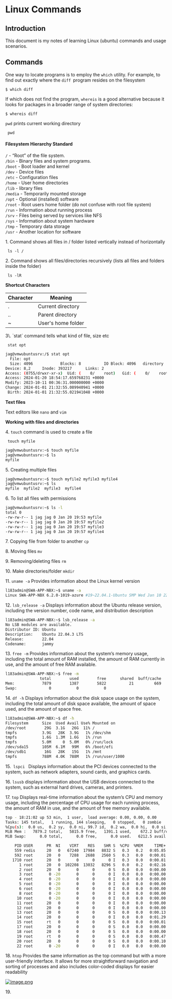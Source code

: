 # Linux Commands

## Introduction

This document is my notes of learning Linux (ubuntu) commands and usage scenarios.

## Commands

One way to locate programs is to employ the `which` utility. For example, to find out exactly where the `diff `program resides on the filesystem

```
$ which diff
```

If which does not find the program, `whereis` is a good alternative because it looks for packages in a broader range of system directories:

```
$ whereis diff
```

`pwd` prints current working directory

```
 pwd 
```

#### Filesystem Hierarchy Standard

`/` - “Root” of the file system.  
`/bin` - Binary files and system programs.  
`/boot` - Boot loader and kernel  
`/dev` - Device files  
`/etc` - Configuration files  
`/home` - User home directories  
`/lib` - library files  
`/media` - Temporarily mounted storage  
`/opt` - Optional (installed) software  
`/root` - Root users home folder (do not confuse with root file system)  
`/run` - Information about running process  
`/srv` - Files being served by services like NFS  
`/sys` - Information about system hardware  
`/tmp` - Temporary data storage  
`/usr` - Another location for software

1\. Command shows all files in / folder listed vertically instead of horizontally

```
 ls -l / 
```

2\. Command shows all files/directories recursively (lists all files and folders inside the folder)

```
 ls -lR 
```

**Shortcut Characters**

<div class="level4" id="bkmrk-character-meaning-.-"><div class="table sectionedit2"><table class="inline"><thead><tr class="row0"><th class="col0 centeralign">Character</th><th class="col1">Meaning</th></tr></thead><tbody><tr class="row1"><td class="col0 centeralign">.</td><td class="col1">Current directory</td></tr><tr class="row2"><td class="col0 centeralign">..</td><td class="col1">Parent directory</td></tr><tr class="row3"><td class="col0 centeralign">~</td><td class="col1">User's home folder</td></tr></tbody></table>

</div></div>3\. `stat` command tells what kind of file, size etc

```
 stat opt 
```

```bash
jag@vmwubuntusrv:/$ stat opt
  File: opt
  Size: 4096            Blocks: 8          IO Block: 4096   directory
Device: 8,2     Inode: 393217      Links: 2
Access: (0755/drwxr-xr-x)  Uid: (    0/    root)   Gid: (    0/    root)
Access: 2024-01-20 18:54:17.659768231 +0000
Modify: 2023-10-11 00:36:31.000000000 +0000
Change: 2024-01-01 21:32:55.089940941 +0000
 Birth: 2024-01-01 21:32:55.021941048 +0000
```

**Text files**

Text editors like `nano` and `vim`

**Working with files and directories**

4\. `touch` command is used to create a file

```
 touch myfile 
```

```bash
jag@vmwubuntusrv:~$ touch myfile
jag@vmwubuntusrv:~$ ls
myfile
```

5\. Creating multiple files

```bash
jag@vmwubuntusrv:~$ touch myfile2 myfile3 myfile4
jag@vmwubuntusrv:~$ ls
myfile  myfile2  myfile3  myfile4
```

6\. To list all files with permissions

```bash
jag@vmwubuntusrv:~$ ls -l
total 0
-rw-rw-r-- 1 jag jag 0 Jan 20 19:53 myfile
-rw-rw-r-- 1 jag jag 0 Jan 20 19:57 myfile2
-rw-rw-r-- 1 jag jag 0 Jan 20 19:57 myfile3
-rw-rw-r-- 1 jag jag 0 Jan 20 19:57 myfile4
```

7\. Copying file from folder to another `cp`

8\. Moving files `mv`

9\. Removing/deleting files `rm`

10\. Make directories/folder `mkdir`

11\. `uname -a` Provides information about the Linux kernel version

```bash
l183admin@SWA-APP-NBX:~$ uname -a
Linux SWA-APP-NBX 6.2.0-1019-azure #19~22.04.1-Ubuntu SMP Wed Jan 10 22:57:03 UTC 2024 x86_64 x86_64 x86_64 GNU/Linux
```

12\. `lsb_release -a` Displays information about the Ubuntu release version, including the version number, code name, and distribution description

```bash
l183admin@SWA-APP-NBX:~$ lsb_release -a
No LSB modules are available.
Distributor ID: Ubuntu
Description:    Ubuntu 22.04.3 LTS
Release:        22.04
Codename:       jammy
```

13\. `free -m` Provides information about the system’s memory usage, including the total amount of RAM installed, the amount of RAM currently in use, and the amount of free RAM available.

```bash
l183admin@SWA-APP-NBX:~$ free -m
               total        used        free      shared  buff/cache   available
Mem:            7879        1387        5822          21         669        6216
Swap:              0           0           0
```

14\. `df -h` Displays information about the disk space usage on the system, including the total amount of disk space available, the amount of space used, and the amount of space free.

```bash
l183admin@SWA-APP-NBX:~$ df -h
Filesystem      Size  Used Avail Use% Mounted on
/dev/root        29G  3.1G   26G  11% /
tmpfs           3.9G   28K  3.9G   1% /dev/shm
tmpfs           1.6G  1.3M  1.6G   1% /run
tmpfs           5.0M     0  5.0M   0% /run/lock
/dev/sda15      105M  6.1M   99M   6% /boot/efi
/dev/sdb1        16G   28K   15G   1% /mnt
tmpfs           788M  4.0K  788M   1% /run/user/1000
```

15.` lspci ` Displays information about the PCI devices connected to the system, such as network adapters, sound cards, and graphics cards.

16\. `lsusb` displays information about the USB devices connected to the system, such as external hard drives, cameras, and printers.

17\. `top` Displays real-time information about the system’s CPU and memory usage, including the percentage of CPU usage for each running process, the amount of RAM in use, and the amount of free memory available.

```bash
top - 18:21:02 up 53 min,  1 user,  load average: 0.00, 0.00, 0.00
Tasks: 145 total,   1 running, 144 sleeping,   0 stopped,   0 zombie
%Cpu(s):  0.0 us,  0.2 sy,  0.0 ni, 99.7 id,  0.2 wa,  0.0 hi,  0.0 si,  0.0 st
MiB Mem :   7879.2 total,   5815.9 free,   1391.1 used,    672.2 buff/cache
MiB Swap:      0.0 total,      0.0 free,      0.0 used.   6212.5 avail Mem

    PID USER      PR  NI    VIRT    RES    SHR S  %CPU  %MEM     TIME+ COMMAND
    559 redis     20   0   67240  17984   8832 S   0.3   0.2   0:05.85 redis-server
    592 root      20   0    7288   2688   2560 S   0.3   0.0   0:00.01 cron
   1710 root      20   0       0      0      0 I   0.3   0.0   0:00.81 kworker/1:2-events
      1 root      20   0  102208  13032   8296 S   0.0   0.2   0:02.16 systemd
      2 root      20   0       0      0      0 S   0.0   0.0   0:00.00 kthreadd
      3 root       0 -20       0      0      0 I   0.0   0.0   0:00.00 rcu_gp
      4 root       0 -20       0      0      0 I   0.0   0.0   0:00.00 rcu_par_gp
      5 root       0 -20       0      0      0 I   0.0   0.0   0:00.00 slub_flushwq
      6 root       0 -20       0      0      0 I   0.0   0.0   0:00.00 netns
      8 root       0 -20       0      0      0 I   0.0   0.0   0:00.00 kworker/0:0H-events_highpri
     10 root       0 -20       0      0      0 I   0.0   0.0   0:00.00 mm_percpu_wq
     11 root      20   0       0      0      0 I   0.0   0.0   0:00.00 rcu_tasks_rude_kthread
     12 root      20   0       0      0      0 I   0.0   0.0   0:00.00 rcu_tasks_trace_kthread
     13 root      20   0       0      0      0 S   0.0   0.0   0:00.13 ksoftirqd/0
     14 root      20   0       0      0      0 I   0.0   0.0   0:01.29 rcu_sched
     15 root      rt   0       0      0      0 S   0.0   0.0   0:00.01 migration/0
     17 root      20   0       0      0      0 S   0.0   0.0   0:00.00 cpuhp/0
     18 root      20   0       0      0      0 S   0.0   0.0   0:00.00 cpuhp/1
     19 root      rt   0       0      0      0 S   0.0   0.0   0:00.47 migration/1
     20 root      20   0       0      0      0 S   0.0   0.0   0:00.10 ksoftirqd/1
     22 root       0 -20       0      0      0 I   0.0   0.0   0:00.00 kworker/1:0H-events_highpri
```

18\. `htop` Provides the same information as the top command but with a more user-friendly interface. It allows for more straightforward navigation and sorting of processes and also includes color-coded displays for easier readability

[![image.png](https://wiki.mjagadeesh.com/uploads/images/gallery/2024-01/scaled-1680-/gYnYBNMvRhHSA0N2-image.png)](https://wiki.mjagadeesh.com/uploads/images/gallery/2024-01/gYnYBNMvRhHSA0N2-image.png)

19\.
